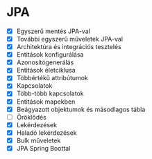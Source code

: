 # JPA

* [x] Egyszerű mentés JPA-val
* [x] További egyszerű műveletek JPA-val
* [x] Architektúra és integrációs tesztelés
* [x] Entitások konfigurálása
* [x] Azonosítógenerálás
* [x] Entitások életciklusa
* [x] Többértékű attribútumok
* [x] Kapcsolatok
* [x] Több-több kapcsolatok
* [x] Entitások mapekben
* [x] Beágyazott objektumok és másodlagos tábla
* [ ] Öröklődés
* [x] Lekérdezések
* [x] Haladó lekérdezések
* [x] Bulk műveletek
* [x] JPA Spring Boottal